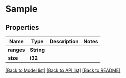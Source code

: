 # Sample

## Properties

Name | Type | Description | Notes
------------ | ------------- | ------------- | -------------
**ranges** | **String** |  | 
**size** | **i32** |  | 

[[Back to Model list]](../README.md#documentation-for-models) [[Back to API list]](../README.md#documentation-for-api-endpoints) [[Back to README]](../README.md)


